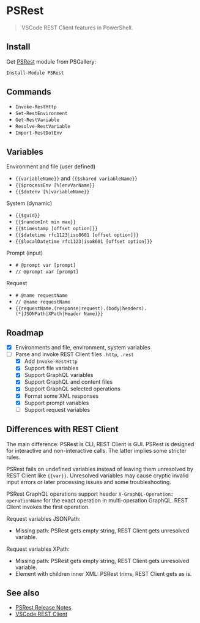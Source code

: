 # PSRest

> VSCode REST Client features in PowerShell.

## Install

Get [PSRest](https://www.powershellgallery.com/packages/PSRest) module from PSGallery:

```powershell
Install-Module PSRest
```

## Commands

- `Invoke-RestHttp`
- `Set-RestEnvironment`
- `Get-RestVariable`
- `Resolve-RestVariable`
- `Import-RestDotEnv`

## Variables

Environment and file (user defined)

- `{{variableName}}` and `{{$shared variableName}}`
- `{{$processEnv [%]envVarName}}`
- `{{$dotenv [%]variableName}}`

System (dynamic)

- `{{$guid}}`
- `{{$randomInt min max}}`
- `{{$timestamp [offset option]}}`
- `{{$datetime rfc1123|iso8601 [offset option]}}`
- `{{$localDatetime rfc1123|iso8601 [offset option]}}`

Prompt (input)

- `# @prompt var [prompt]`
- `// @prompt var [prompt]`

Request

- `# @name requestName`
- `// @name requestName`
- `{{requestName.(response|request).(body|headers).(*|JSONPath|XPath|Header Name)}}`

## Roadmap

- [x] Environments and file, environment, system variables
- [ ] Parse and invoke REST Client files `.http`, `.rest`
    - [x] Add `Invoke-RestHttp`
    - [x] Support file variables
    - [x] Support GraphQL variables
    - [x] Support GraphQL and content files
    - [x] Support GraphQL selected operations
    - [x] Format some XML responses
    - [x] Support prompt variables
    - [ ] Support request variables

## Differences with REST Client

The main difference: PSRest is CLI, REST Client is GUI. PSRest is designed for
interactive and non-interactive calls. The latter implies some stricter rules.

PSRest fails on undefined variables instead of leaving them unresolved by
REST Client like `{{var}}`. Unresolved variables may cause cryptic invalid
input errors or later processing issues and some troubleshooting.

PSRest GraphQL operations support header `X-GraphQL-Operation: operationName`
for the exact operation in multi-operation GraphQL. REST Client invokes the
first operation.

Request variables JSONPath:
- Missing path: PSRest gets empty string, REST Client gets unresolved variable.

Request variables XPath:
- Missing path: PSRest gets empty string, REST Client gets unresolved variable.
- Element with children inner XML: PSRest trims, REST Client gets as is.

## See also

- [PSRest Release Notes](https://github.com/nightroman/PSRest/blob/main/Release-Notes.md)
- [VSCode REST Client](https://github.com/Huachao/vscode-restclient)
